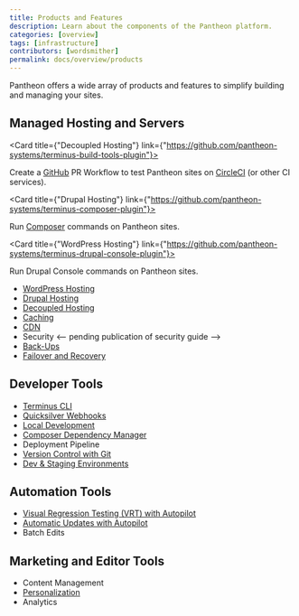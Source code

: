 ```yaml
---
title: Products and Features
description: Learn about the components of the Pantheon platform.
categories: [overview]
tags: [infrastructure]
contributors: [wordsmither]
permalink: docs/overview/products
---
```


Pantheon offers a wide array of products and features to simplify building and managing your sites.

## Managed Hosting and Servers

<CardGroup>

  <Card title={"Decoupled Hosting"} link={"https://github.com/pantheon-systems/terminus-build-tools-plugin"}>

Create a [GitHub](https://github.com) PR Workflow to test Pantheon sites on [CircleCI](https://circleci.com/) (or other CI services).

  </Card>

  <Card title={"Drupal Hosting"} link={"https://github.com/pantheon-systems/terminus-composer-plugin"}>

Run [Composer](https://getcomposer.org/) commands on Pantheon sites.

  </Card>

<Card title={"WordPress Hosting"} link={"https://github.com/pantheon-systems/terminus-drupal-console-plugin"}>

Run Drupal Console commands on Pantheon sites.

  </Card>

</CardGroup>

- [WordPress Hosting](/guides/wordpress-pantheon/)
- [Drupal Hosting](/drupal-9)
- [Decoupled Hosting](/decoupled-sites)
- [Caching](/videos/cache)
- [CDN](/global-cdn)
- Security <-- pending publication of security guide -->
- [Back-Ups](/backups)
- [Failover and Recovery](/guides/disaster-recovery)


## Developer Tools

- [Terminus CLI](/terminus)
- [Quicksilver Webhooks](/quicksilver#hooks)
- [Local Development](/guides/localdev)
- [Composer Dependency Manager](/guides/composer)
- Deployment Pipeline
- [Version Control with Git](/guides/git/git-config)
- [Dev & Staging Environments](/pantheon-workflow)


## Automation Tools

- [Visual Regression Testing (VRT) with Autopilot](/guides/autopilot)
- [Automatic Updates with Autopilot](/guides/autopilot)
- Batch Edits


## Marketing and Editor Tools

- Content Management
- [Personalization](/guides/edge-integrations/)
- Analytics


